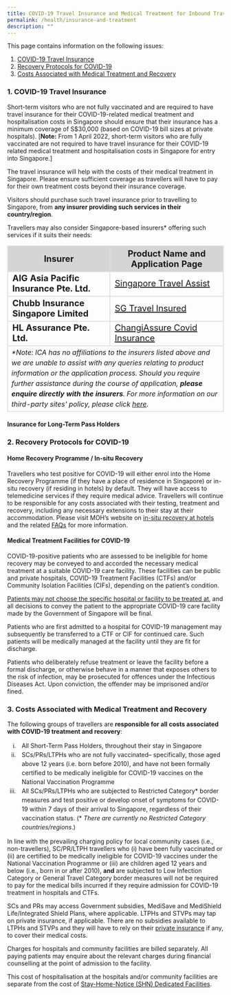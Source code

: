 ```yaml
---
title: COVID-19 Travel Insurance and Medical Treatment for Inbound Travellers
permalink: /health/insurance-and-treatment
description: ""
---
```

This page contains information on the following issues:

1. [COVID-19 Travel Insurance](#insurance)
2. [Recovery Protocols for COVID-19](#treatment)
3. [Costs Associated with Medical Treatment and Recovery ](#cost)


<div id="insurance"></div>

### 1. COVID-19 Travel Insurance

Short-term visitors who are not fully vaccinated and are required to have travel insurance for their COVID-19-related medical treatment and hospitalisation costs in Singapore should ensure that their insurance has a minimum coverage of S$30,000 (based on COVID-19 bill sizes at private hospitals). [<b>Note:</b> From 1 April 2022, short-term visitors who are fully vaccinated are not required to have travel insurance for their COVID-19 related medical treatment and hospitalisation costs in Singapore for entry into Singapore.]

The travel insurance will help with the costs of their medical treatment in Singapore. Please ensure sufficient coverage as travellers will have to pay for their own treatment costs beyond their insurance coverage.

Visitors should purchase such travel insurance prior to travelling to Singapore, from <b>any insurer providing such services in their country/region</b>.

Travellers may also consider Singapore-based insurers* offering such services if it suits their needs:

<table>
<thead>
<tr>
<th style="font-size: 20px; margin-top:0px; margin-bottom:0px; border-left:2px solid #E0E0E0; border-top:2px solid #E0E0E0; border-right:2px solid #E0E0E0; border-bottom:2px solid #E0E0E0; background-color:#d5d5d5;">Insurer</th>
<th style="font-size: 20px; margin-top:0px; margin-bottom:0px; border-top:2px solid #E0E0E0; border-right:2px solid #E0E0E0; border-bottom:2px solid #E0E0E0;background-color:#d5d5d5;">Product Name and Application Page</th>
</tr>
</thead>
<tbody>
<tr>
<td style="font-size:20px; margin-top:0px; margin-bottom:0px; border-left:2px solid #E0E0E0; border-right:2px solid #E0E0E0; border-bottom:2px solid #E0E0E0;"><b>AIG Asia Pacific Insurance Pte. Ltd.</b></td>
<td style="font-size:20px; margin-top:0px; margin-bottom:0px; border-right:2px solid #E0E0E0; border-bottom:2px solid #E0E0E0;"><a href="https://www.aig.sg/singapore-travel-assist" target="_blank">Singapore Travel Assist</a></td>
</tr>
<tr>
<td style="font-size:20px; margin-top:0px; margin-bottom:0px; border-left:2px solid #E0E0E0; border-right:2px solid #E0E0E0; border-bottom:2px solid #E0E0E0;"><b>Chubb Insurance Singapore Limited</b></td>
<td style="font-size:20px; margin-top:0px; margin-bottom:0px; border-right:2px solid #E0E0E0; border-bottom:2px solid #E0E0E0;"><a href="https://sgtravelinsured.chubbtravelinsurance.com/" target="_blank">SG Travel Insured</a></td>
</tr>
<tr>
<td style="font-size:20px; margin-top:0px; margin-bottom:0px; border-left:2px solid #E0E0E0; border-right:2px solid #E0E0E0; border-bottom:2px solid #E0E0E0;"><b>HL Assurance Pte. Ltd.</b></td>
<td style="font-size:20px; margin-top:0px; margin-bottom:0px; border-right:2px solid #E0E0E0; border-bottom:2px solid #E0E0E0;"><a href="https://changiassure.changirecommends.com/" target="_blank">ChangiAssure Covid Insurance</a></td>
</tr>
<tr>
<td colspan="2" style="font-size:16px; line-height:1.5; margin-top:0px; margin-bottom:0px; border-left:2px solid #E0E0E0; border-right:2px solid #E0E0E0; border-bottom:2px solid #E0E0E0;"><i>*Note: ICA has no affiliations to the insurers listed above and we are unable to assist with any queries relating to product information or the application process. Should you require further assistance during the course of application, <b>please enquire directly with the insurers</b>. For more information on our third-party sites' policy, please click <a href="/terms-of-use#ThirdPartySitesPolicy">here</a>.</i></td>
</tr>
</tbody>
</table>

<div id="LTPH"></div> 

#### Insurance for Long-Term Pass Holders

<!--Employers must buy COVID-19 medical insurance for all (both new and existing) Work Permit, Training Work Permit and S Pass holders, before they enter Singapore. Please refer to <a href="https://www.mom.gov.sg/covid-19/frequently-asked-questions/entry-approvals-and-shn-requirements-for-foreign-employees#what-are-the-covid-19-insurance-requirements-for-workers-entering-singapore" target="_blank">MOM’s website</a> to check the coverage required or <a href="https://www.mom.gov.sg/covid-19/frequently-asked-questions/eligible-claims-and-medical-benefits#where-can-i-buy-covid-19-insurance">where to buy</a> the insurance from.

For all other pass holders (e.g. Employment Pass holders or dependants), they are encouraged to buy medical insurance with the appropriate coverage <b>before entering Singapore</b>. They are responsible for their own medical expenses if they develop COVID-19 symptoms or test positive within 14 days of arrival in Singapore.-->


<div id="treatment"></div>

### 2. Recovery Protocols for COVID-19

#### Home Recovery Programme / In-situ Recovery 

Travellers who test positive for COVID-19 will either enrol into the Home Recovery Programme (if they have a place of residence in Singapore) or in-situ recovery (if residing in hotels) by default. They will have access to telemedicine services if they require medical advice. Travellers will continue to be responsible for any costs associated with their testing, treatment and recovery, including any necessary extensions to their stay at their accommodation. Please visit MOH’s website on <a href="https://www.covid.gov.sg/travellers" target="_blank">in-situ recovery at hotels</a> and the related <a href="https://ask.gov.sg/agency/moh" target="_blank">FAQs</a> for more information.

#### Medical Treatment Facilities for COVID-19

COVID-19-positive patients who are assessed to be ineligible for home recovery may be conveyed to and accorded the necessary medical treatment at a suitable COVID-19 care facility. These facilities can be public and private hospitals, COVID-19 Treatment Facilities (CTFs) and/or Community Isolation Facilities (CIFs), depending on the patient’s condition.

<u>Patients may not choose the specific hospital or facility to be treated at</u>, and all decisions to convey the patient to the appropriate COVID-19 care facility made by the Government of Singapore will be final.

Patients who are first admitted to a hospital for COVID-19 management may subsequently be transferred to a CTF or CIF for continued care. Such patients will be medically managed at the facility until they are fit for discharge.

Patients who deliberately refuse treatment or leave the facility before a formal discharge, or otherwise behave in a manner that exposes others to the risk of infection, may be prosecuted for offences under the Infectious Diseases Act. Upon conviction, the offender may be imprisoned and/or fined.


<div id="cost"></div>

### 3. Costs Associated with Medical Treatment and Recovery

The following groups of travellers are <b>responsible for all costs associated with COVID-19 treatment and recovery</b>:

<ol style="list-style-type:lower-roman;">
<li style="padding-left:10px; line-height:1.5;">All Short-Term Pass Holders, throughout their stay in Singapore</li>
	<li style="padding-left:10px; line-height:1.5;">SCs/PRs/LTPHs who are not fully vaccinated– specifically, those aged above 12 years (i.e. born before 2010), and have not been formally certified to be medically ineligible for COVID-19 vaccines on the National Vaccination Programme</li>
<li style="padding-left:10px; line-height:1.5;">All SCs/PRs/LTPHs who are subjected to Restricted Category* border measures and test positive or develop onset of symptoms for COVID-19 within 7 days of their arrival to Singapore, regardless of their vaccination status. (* <i>There are currently no Restricted Category countries/regions</i>.)</li>
</ol>

In line with the prevailing charging policy for local community cases (i.e., non-travellers), SC/PR/LTPH travellers who (i) have been fully vaccinated or (ii) are certified to be medically ineligible for COVID-19 vaccines under the National Vaccination Programme or (iii) are children aged 12 years and below (i.e., born in or after 2010), <b>and</b> are subjected to Low Infection Category or General Travel Category border measures will not be required to pay for the medical bills incurred if they require admission for COVID-19 treatment in hospitals and CTFs. 

SCs and PRs may access Government subsidies, MediSave and MediShield Life/Integrated Shield Plans, where applicable. LTPHs and STVPs may tap on private insurance, if applicable. There are no subsidies available to LTPHs and STVPs and they will have to rely on their <a href="#insurance">private insurance</a> if any, to cover their medical costs.

Charges for hospitals and community facilities are billed separately. All paying patients may enquire about the relevant charges during financial counselling at the point of admission to the facility.

This cost of hospitalisation at the hospitals and/or community facilities are separate from the cost of <a href="/health/shn#sdf" target="_blank">Stay-Home-Notice (SHN) Dedicated Facilities</a>.